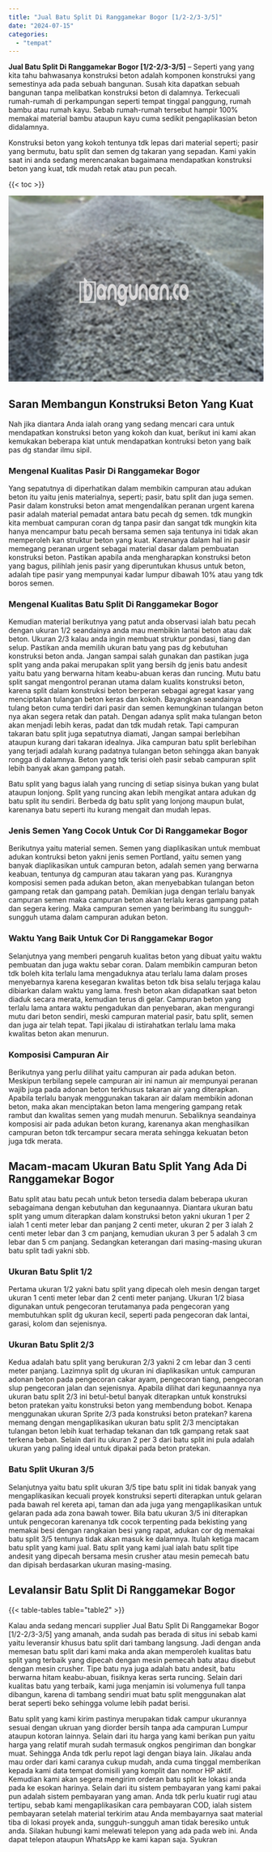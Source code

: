 ```yaml
---
title: "Jual Batu Split Di Ranggamekar Bogor [1/2-2/3-3/5]"
date: "2024-07-15"
categories: 
  - "tempat"
---
```


**Jual Batu Split Di Ranggamekar Bogor \[1/2-2/3-3/5\]** – Seperti yang yang kita tahu bahwasanya konstruksi beton adalah komponen konstruksi yang semestinya ada pada sebuah bangunan. Susah kita dapatkan sebuah bangunan tanpa melibatkan konstruksi beton di dalamnya. Terkecuali rumah-rumah di perkampungan seperti tempat tinggal panggung, rumah bambu atau rumah kayu. Sebab rumah-rumah tersebut hampir 100% memakai material bambu ataupun kayu cuma sedikit pengaplikasian beton didalamnya.

Konstruksi beton yang kokoh tentunya tdk lepas dari material seperti; pasir yang bermutu, batu split dan semen dg takaran yang sepadan. Kami yakin saat ini anda sedang merencanakan bagaimana mendapatkan konstruksi beton yang kuat, tdk mudah retak atau pun pecah.

{{< toc >}}

![Jual Batu Split Di Ranggamekar Bogor [1/2-2/3-3/5]](/images/jual-batu-split-16.png)

## Saran Membangun Konstruksi Beton Yang Kuat

Nah jika diantara Anda ialah orang yang sedang mencari cara untuk mendapatkan konstruksi beton yang kokoh dan kuat, berikut ini kami akan kemukakan beberapa kiat untuk mendapatkan kontruksi beton yang baik pas dg standar ilmu sipil.

### Mengenal Kualitas Pasir Di Ranggamekar Bogor

Yang sepatutnya di diperhatikan dalam membikin campuran atau adukan beton itu yaitu jenis materialnya, seperti; pasir, batu split dan juga semen. Pasir dalam konstruksi beton amat mengendalikan peranan urgent karena pasir adalah material pemadat antara batu pecah dg semen. tdk mungkin kita membuat campuran coran dg tanpa pasir dan sangat tdk mungkin kita hanya mencampur batu pecah bersama semen saja tentunya ini tidak akan memperoleh kan struktur beton yang kuat. Karenanya dalam hal ini pasir memegang peranan urgent sebagai material dasar dalam pembuatan konstruksi beton. Pastikan apabila anda mengharapkan konstruksi beton yang bagus, pilihlah jenis pasir yang diperuntukan khusus untuk beton, adalah tipe pasir yang mempunyai kadar lumpur dibawah 10% atau yang tdk boros semen.

### Mengenal Kualitas Batu Split Di Ranggamekar Bogor

Kemudian material berikutnya yang patut anda observasi ialah batu pecah dengan ukuran 1/2 seandainya anda mau membikin lantai beton atau dak beton. Ukuran 2/3 kalau anda ingin membuat struktur pondasi, tiang dan selup. Pastikan anda memilih ukuran batu yang pas dg kebutuhan konstruksi beton anda. Jangan sampai salah gunakan dan pastikan juga split yang anda pakai merupakan split yang bersih dg jenis batu andesit yaitu batu yang berwarna hitam keabu-abuan keras dan runcing. Mutu batu split sangat mengontrol peranan utama dalam kualits konstruksi beton, karena split dalam konstruksi beton berperan sebagai agregat kasar yang menciptakan tulangan beton keras dan kokoh. Bayangkan seandainya tulang beton cuma terdiri dari pasir dan semen kemungkinan tulangan beton nya akan segera retak dan patah. Dengan adanya split maka tulangan beton akan menjadi lebih keras, padat dan tdk mudah retak. Tapi campuran takaran batu split juga sepatutnya diamati, Jangan sampai berlebihan ataupun kurang dari takaran idealnya. Jika campuran batu split berlebihan yang terjadi adalah kurang padatnya tulangan beton sehingga akan banyak rongga di dalamnya. Beton yang tdk terisi oleh pasir sebab campuran split lebih banyak akan gampang patah.

Batu split yang bagus ialah yang runcing di setiap sisinya bukan yang bulat ataupun lonjong. Split yang runcing akan lebih mengikat antara adukan dg batu split itu sendiri. Berbeda dg batu split yang lonjong maupun bulat, karenanya batu seperti itu kurang mengait dan mudah lepas.

### Jenis Semen Yang Cocok Untuk Cor Di Ranggamekar Bogor

Berikutnya yaitu material semen. Semen yang diaplikasikan untuk membuat adukan kontruksi beton yakni jenis semen Portland, yaitu semen yang banyak diaplikasikan untuk campuran beton, adalah semen yang berwarna keabuan, tentunya dg campuran atau takaran yang pas. Kurangnya komposisi semen pada adukan beton, akan menyebabkan tulangan beton gampang retak dan gampang patah. Demikian juga dengan terlalu banyak campuran semen maka campuran beton akan terlalu keras gampang patah dan segera kering. Maka campuran semen yang berimbang itu sungguh-sungguh utama dalam campuran adukan beton.

### Waktu Yang Baik Untuk Cor Di Ranggamekar Bogor

Selanjutnya yang memberi pengaruh kualitas beton yang dibuat yaitu waktu pembuatan dan juga waktu sebar coran. Dalam membikin campuran beton tdk boleh kita terlalu lama mengaduknya atau terlalu lama dalam proses menyebarnya karena kesegaran kwalitas beton tdk bisa selalu terjaga kalau dibiarkan dalam waktu yang lama. fresh beton akan didapatkan saat beton diaduk secara merata, kemudian terus di gelar. Campuran beton yang terlalu lama antara waktu pengadukan dan penyebaran, akan mengurangi mutu dari beton sendiri, meski campuran material pasir, batu split, semen dan juga air telah tepat. Tapi jikalau di istirahatkan terlalu lama maka kwalitas beton akan menurun.

### Komposisi Campuran Air

Berikutnya yang perlu dilihat yaitu campuran air pada adukan beton. Meskipun terbilang sepele campuran air ini namun air mempunyai peranan wajib juga pada adonan beton terkhusus takaran air yang diterapkan. Apabila terlalu banyak menggunakan takaran air dalam membikin adonan beton, maka akan menciptakan beton lama mengering gampang retak rambut dan kwalitas semen yang mudah menurun. Sebaliknya seandainya komposisi air pada adukan beton kurang, karenanya akan menghasilkan campuran beton tdk tercampur secara merata sehingga kekuatan beton juga tdk merata.

## Macam-macam Ukuran Batu Split Yang Ada Di Ranggamekar Bogor

Batu split atau batu pecah untuk beton tersedia dalam beberapa ukuran sebagaimana dengan kebutuhan dan kegunaannya. Diantara ukuran batu split yang umum diterapkan dalam konstruksi beton yakni ukuran 1 per 2 ialah 1 centi meter lebar dan panjang 2 centi meter, ukuran 2 per 3 ialah 2 centi meter lebar dan 3 cm panjang, kemudian ukuran 3 per 5 adalah 3 cm lebar dan 5 cm panjang. Sedangkan keterangan dari masing-masing ukuran batu split tadi yakni sbb.

### Ukuran Batu Split 1/2

Pertama ukuran 1/2 yakni batu split yang dipecah oleh mesin dengan target ukuran 1 centi meter lebar dan 2 centi meter panjang. Ukuran 1/2 biasa digunakan untuk pengecoran terutamanya pada pengecoran yang membutuhkan split dg ukuran kecil, seperti pada pengecoran dak lantai, garasi, kolom dan sejenisnya.

### Ukuran Batu Split 2/3

Kedua adalah batu split yang berukuran 2/3 yakni 2 cm lebar dan 3 centi meter panjang. Lazimnya split dg ukuran ini diaplikasikan untuk campuran adonan beton pada pengecoran cakar ayam, pengecoran tiang, pengecoran slup pengecoran jalan dan sejenisnya. Apabila dilihat dari kegunaannya nya ukuran batu split 2/3 ini betul-betul banyak diterapkan untuk konstruksi beton pratekan yaitu konstruksi beton yang membendung bobot. Kenapa menggunakan ukuran Sprite 2/3 pada konstruksi beton pratekan? karena memang dengan mengaplikasikan ukuran batu split 2/3 menciptakan tulangan beton lebih kuat terhadap tekanan dan tdk gampang retak saat terkena beban. Selain dari itu ukuran 2 per 3 dari batu split ini pula adalah ukuran yang paling ideal untuk dipakai pada beton pratekan.

### Batu Split Ukuran 3/5

Selanjutnya yaitu batu split ukuran 3/5 tipe batu split ini tidak banyak yang mengaplikasikan kecuali proyek konstruksi seperti diterapkan untuk gelaran pada bawah rel kereta api, taman dan ada juga yang mengaplikasikan untuk gelaran pada ada zona bawah tower. Bila batu ukuran 3/5 ini diterapkan untuk pengecoran karenanya tdk cocok terpenting pada bekisting yang memakai besi dengan rangkaian besi yang rapat, adukan cor dg memakai batu split 3/5 tentunya tidak akan masuk ke dalamnya. Itulah ketiga macam batu split yang kami jual. Batu split yang kami jual ialah batu split tipe andesit yang dipecah bersama mesin crusher atau mesin pemecah batu dan dipisah berdasarkan ukuran masing-masing.

## Levalansir Batu Split Di Ranggamekar Bogor

{{< table-tables table="table2" >}}

Kalau anda sedang mencari supplier Jual Batu Split Di Ranggamekar Bogor \[1/2-2/3-3/5\] yang amanah, anda sudah pas berada di situs ini sebab kami yaitu leveransir khusus batu split dari tambang langsung. Jadi dengan anda memesan batu split dari kami maka anda akan memperoleh kualitas batu split yang terbaik yang dipecah dengan mesin pemecah batu atau disebut dengan mesin crusher. Tipe batu nya juga adalah batu andesit, batu berwarna hitam keabu-abuan, fisiknya keras serta runcing. Selain dari kualitas batu yang terbaik, kami juga menjamin isi volumenya full tanpa dibangun, karena di tambang sendiri muat batu split menggunakan alat berat seperti beko sehingga volume lebih padat berisi.

Batu split yang kami kirim pastinya merupakan tidak campur ukurannya sesuai dengan ukruan yang diorder bersih tanpa ada campuran Lumpur ataupun kotoran lainnya. Selain dari itu harga yang kami berikan pun yaitu harga yang relatif murah sudah termasuk ongkos pengiriman dan bongkar muat. Sehingga Anda tdk perlu repot lagi dengan biaya lain. Jikalau anda mau order dari kami caranya cukup mudah, anda cuma tinggal memberikan kepada kami data tempat domisili yang komplit dan nomor HP aktif. Kemudian kami akan segera mengirim orderan batu split ke lokasi anda pada ke esokan harinya. Selain dari itu sistem pembayaran yang kami pakai pun adalah sistem pembayaran yang aman. Anda tdk perlu kuatir rugi atau tertipu, sebab kami mengaplikasikan cara pembayaran COD, ialah sistem pembayaran setelah material terkirim atau Anda membayarnya saat material tiba di lokasi proyek anda, sungguh-sungguh aman tidak beresiko untuk anda. Silakan hubungi kami melewati telepon yang ada pada web ini. Anda dapat telepon ataupun WhatsApp ke kami kapan saja. Syukran
